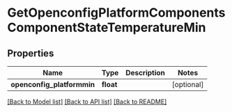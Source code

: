 # GetOpenconfigPlatformComponentsComponentStateTemperatureMin

## Properties
Name | Type | Description | Notes
------------ | ------------- | ------------- | -------------
**openconfig_platformmin** | **float** |  | [optional] 

[[Back to Model list]](../README.md#documentation-for-models) [[Back to API list]](../README.md#documentation-for-api-endpoints) [[Back to README]](../README.md)


